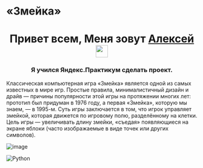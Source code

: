 # «Змейка»

<h1 align="center">Привет всем, Меня зовут <a href="https://daniilshat.ru/" target="_blank">Алексей</a> 
<img src="https://github.com/blackcater/blackcater/raw/main/images/Hi.gif" height="32"/></h1>
<h3 align="center">Я учился Яндекс.Практикум сделать проект.</h3>

Классическая компьютерная игра «Змейка» является одной из самых известных в мире игр. Простые правила, минималистичный дизайн и драйв — причины популярности этой игры на протяжении многих лет: прототип был придуман в 1976 году, а первая «Змейка», которую мы знаем, — в 1995-м.
Суть игры заключается в том, что игрок управляет змейкой, которая движется по игровому полю, разделённому на клетки.
Цель игры — увеличивать длину змейки, «съедая» появляющиеся на экране яблоки (часто изображаемые в виде точек или других символов).


![image](https://github.com/AlexeyVodopyanov/The_snake/assets/106692645/e1e02316-758f-4d4a-a4c1-6774432ca3e5)

![Python](https://img.shields.io/badge/python-3670A0?style=for-the-badge&logo=python&logoColor=ffdd54)
